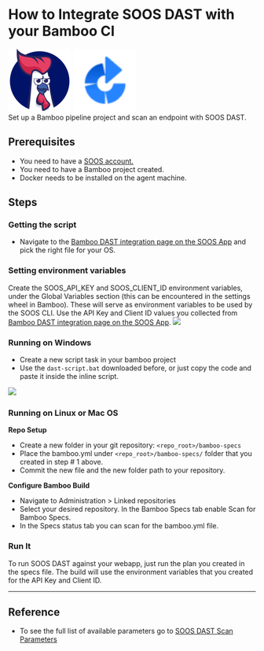 # How to Integrate SOOS DAST with your Bamboo CI

<div>
<img src="../assets/img/SOOS-Icon.png" alt="SOOS" width="128" height="128">
<img src="../assets/img/bamboo.png" alt="bamboo" width="128" height="128">
</div>
Set up a Bamboo pipeline project and scan an endpoint with SOOS DAST.

## Prerequisites
- You need to have a [SOOS account.](https://app.soos.io/register)
- You need to have a Bamboo project created.
- Docker needs to be installed on the agent machine.

## Steps

### **Getting the script**
* Navigate to the [Bamboo DAST integration page on the SOOS App](https://app.soos.io/integrate/dast?id=bamboo) and pick the right file for your OS.

### **Setting environment variables**
Create the SOOS_API_KEY and SOOS_CLIENT_ID environment variables, under the Global Variables section (this can be encountered in the settings wheel in Bamboo). These will serve as environment variables to be used by the SOOS CLI. Use the API Key and Client ID values you collected from [Bamboo DAST integration page on the SOOS App](https://app.soos.io/integrate/dast?id=bamboo).
<img src="../assets/img/bamboo-global-variables.png">

### **Running on Windows**

* Create a new script task in your bamboo project
* Use the `dast-script.bat` downloaded before, or just copy the code and paste it inside the inline script.
<img src="../assets/img/bamboo-dast-script.png">

### **Running on Linux or Mac OS**

**Repo Setup**

* Create a new folder in your git repository: `<repo_root>/bamboo-specs`
* Place the bamboo.yml under  `<repo_root>/bamboo-specs/` folder that you created in step # 1 above.
* Commit the new file and the new folder path to your repository.

**Configure Bamboo Build**

* Navigate to Administration > Linked repositories 
* Select your desired repository. In the Bamboo Specs tab enable Scan for Bamboo Specs. 
* In the Specs status tab you can scan for the bamboo.yml file.

### Run It
To run SOOS DAST against your webapp, just run the plan you created in the specs file. The build will use the environment variables that you created for the API Key and Client ID.

---

## Reference
* To see the full list of available parameters go to [SOOS DAST Scan Parameters](https://github.com/soos-io/soos-dast#parameters)